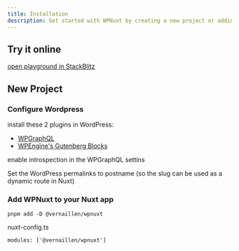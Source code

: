 ```yaml
---
title: Installation
description: Get started with WPNuxt by creating a new project or adding it to an existing Nuxt application.
---
```


## Try it online

[open playground in StackBlitz](/playground)

## New Project

### Configure Wordpress

install these 2 plugins in WordPress:
 * [WPGraphQL](https://wordpress.org/plugins/wp-graphql/)
 * [WPEngine's Gutenberg Blocks](https://github.com/wpengine/wp-graphql-content-blocks)

enable introspection in the WPGraphQL settins

Set the WordPress permalinks to postname (so the slug can be used as a dynamic route in Nuxt)


### Add WPNuxt to your Nuxt app

```
pnpm add -D @vernaillen/wpnuxt
```

nuxt-config.ts
```
modules: ['@vernaillen/wpnuxt']
```
